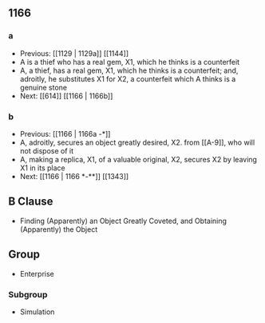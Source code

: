 ## 1166
### a
- Previous: [[1129 | 1129a]] [[1144]] 
- A is a thief who has a real gem, X1, which he thinks is a counterfeit
- A, a thief, has a real gem, X1, which he thinks is a counterfeit; and, adroitly, he substitutes X1 for X2, a counterfeit which A thinks is a genuine stone
- Next: [[614]] [[1166 | 1166b]] 

### b
- Previous: [[1166 | 1166a -*]] 
- A, adroitly, secures an object greatly desired, X2. from [[A-9]], who will not dispose of it
- A, making a replica, X1, of a valuable original, X2, secures X2 by leaving X1 in its place
- Next: [[1166 | 1166 *-**]] [[1343]] 

## B Clause
- Finding (Apparently) an Object Greatly Coveted, and Obtaining (Apparently) the Object

## Group
- Enterprise

### Subgroup
- Simulation

